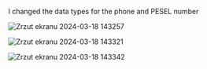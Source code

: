 I changed the data types for the phone and PESEL number



![Zrzut ekranu 2024-03-18 143257](https://github.com/MateuszSzymanski1984/ORACLE_APEX_APKA_HOTEL_NOWA_WERSJA/assets/114407960/06962ac0-e364-48f4-8dbc-0eba158d0d10)



![Zrzut ekranu 2024-03-18 143321](https://github.com/MateuszSzymanski1984/ORACLE_APEX_APKA_HOTEL_NOWA_WERSJA/assets/114407960/60715c84-5772-4c45-a8a1-de854e9e6d65)


![Zrzut ekranu 2024-03-18 143342](https://github.com/MateuszSzymanski1984/ORACLE_APEX_APKA_HOTEL_NOWA_WERSJA/assets/114407960/9d8bb039-1565-4ecf-8312-4e3f5c53cbed)



